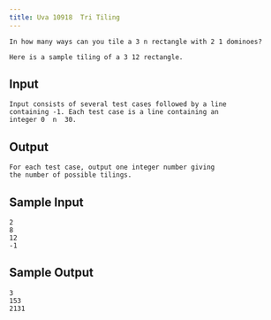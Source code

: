 ```yaml
---
title: Uva 10918  Tri Tiling
---
```



```
In how many ways can you tile a 3 n rectangle with 2 1 dominoes?

Here is a sample tiling of a 3 12 rectangle.
```

## Input

```
Input consists of several test cases followed by a line
containing -1. Each test case is a line containing an
integer 0  n  30.

```

## Output

```
For each test case, output one integer number giving
the number of possible tilings.

```

## Sample Input

```
2
8
12
-1

```

## Sample Output

```
3
153
2131
```
